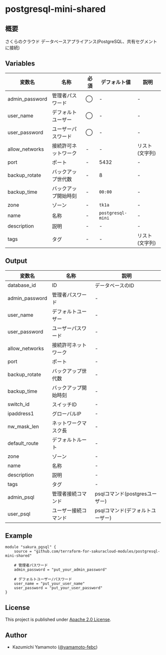 # postgresql-mini-shared

## 概要

さくらのクラウド データベースアプライアンス(PostgreSQL、共有セグメントに接続)
  
## Variables

| 変数名        | 名称              | 必須 | デフォルト値 | 説明          | 
|--------------|-------------------|-----|------------|---------------|
|admin_password| 管理者パスワード    | ◯   | -          | -             |
|user_name     | デフォルトユーザー  | ◯   | -          | -             |
|user_password | ユーザーパスワード  | ◯   | -          | -             |
|allow_networks| 接続許可ネットワーク| -   | -          | リスト(文字列)  |
|port          | ポート            | -   | 5432       | -             |
|backup_rotate | バックアップ世代数  | -   | 8          | -             |
|backup_time   | バックアップ開始時刻| -   | `00:00`    | -             |
|zone          | ゾーン            | -   | `tk1a`     | -             |
|name          | 名称              | -   | `postgresql-mini` | -      |
|description   | 説明              | -   | -          | -             |
|tags          | タグ              | -   | -          | リスト(文字列) |

  
## Output

| 変数名           | 名称              | 説明       | 
|-----------------|-------------------|------------|
|database_id      | ID                |  データベースのID |
|admin_password   | 管理者パスワード    |  -              |
|user_name        | デフォルトユーザー   |  -               |
|user_password    | ユーザーパスワード   |  -               |
|allow_networks   | 接続許可ネットワーク |  -               |
|port             | ポート             |  -               |
|backup_rotate    | バックアップ世代数   |  -               |
|backup_time      | バックアップ開始時刻 |  -               |
|switch_id        | スイッチID         |  -               |
|ipaddress1       | グローバルIP        |  -               |
|nw_mask_len      | ネットワークマスク長 |  -               |
|default_route    | デフォルトルート    |  -               |
|zone             | ゾーン             |  -               |
|name             | 名称               |  -               |
|description      | 説明               |  -               |
|tags             | タグ               |  -               |
|admin_psql       | 管理者接続コマンド   |  psqlコマンド(postgresユーザー) |
|user_psql        | ユーザー接続コマンド  |  psqlコマンド(デフォルトユーザー) |


## Example

```main.if:サンプル
module "sakura_pgsql" {
    source = "github.com/terraform-for-sakuracloud-modules/postgresql-mini-shared"

    # 管理者パスワード
    admin_password = "put_your_admin_password"

    # デフォルトユーザー/パスワード
    user_name = "put_your_user_name"
    user_password = "put_your_user_password"
}
```

## License

  This project is published under [Apache 2.0 License](LICENSE).

## Author

  * Kazumichi Yamamoto ([@yamamoto-febc](https://github.com/yamamoto-febc))
